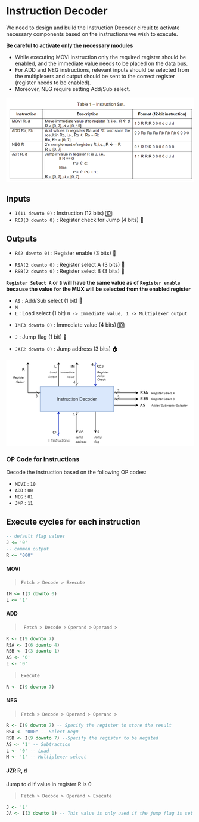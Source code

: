# Instruction Decoder

We need to design and build the Instruction Decoder circuit to activate
necessary components based on the instructions we wish to execute.

**Be careful to activate only the necessary modules** 
- While executing MOVI instruction only the required register should be enabled, and the immediate value needs to be placed on the data bus. 
- For ADD and NEG instructions, relevant inputs should be selected from the multiplexers and output should be sent to the correct register (register needs to be enabled). 
- Moreover, NEG require setting Add/Sub select.

![](instructions-table.png)


## Inputs 
- `I(11 downto 0)` : Instruction (12 bits) 🔟
- `RCJ(3 downto 0)` : Register check for Jump (4 bits) 🏴

## Outputs
- `R(2 downto 0)` : Register enable (3 bits) 🔢
<!-- - 2 Register select (3 bits) -->
- `RSA(2 downto 0)` : Register select A (3 bits) 🔢
- `RSB(2 downto 0)` : Register select B (3 bits) 🔢
  
**`Register Select A` or `B` will have the same value as of `Register enable` because the value for the MUX will be selected from the enabled register**

<!-- - Add/Sub select (1 bit) -->
- `AS` : Add/Sub select (1 bit) 🏴
- `M`
- `L` : Load select (1 bit) `0 -> Immediate value, 1 -> Multiplexer output`
<!-- - Immediate value (4 bit) -->
- `IM(3 downto 0)` : Immediate value (4 bits) 🔟


<!-- - Jump flag (1 bit) -->
- `J` : Jump flag (1 bit) 🚩
<!-- - Jump address (3 bits) -->
- `JA(2 downto 0)` : Jump address (3 bits) 🏠


![](instruction-decoder.png)

### OP Code for Instructions

Decode the instruction based on the following OP codes:
- `MOVI` : `10`
- `ADD` : `00`
- `NEG` : `01`
- `JMP` : `11`

## Execute cycles for each instruction

```vhdl
-- default flag values
J <= '0'
-- common output
R <= "000"
```

#### MOVI

> `Fetch > Decode > Execute `

```vhdl
IM <= I(3 downto 0)
L <= '1'
```

#### ADD

>` Fetch > Decode >` `Operand >` `Operand >` 

```vhdl
R <- I(9 downto 7)
RSA <- I(6 downto 4)
RSB <- I(3 downto 1)
AS <- '0'
L <- '0'
```
> `Execute`
```vhdl
R <- I(9 downto 7)
```
#### NEG

> `Fetch > Decode > Operand > Operand >` 

```vhdl
R <- I(9 downto 7) -- Specify the register to store the result
RSA <- "000" -- Select Reg0
RSB <- I(9 downto 7) --Specify the register to be negated
AS <- '1' -- Subtraction
L <- '0' -- Load
M <- '1' -- Multiplexer select
```

#### JZR R, d
Jump to d if value in register R is 0

> `Fetch > Decode > Operand > Execute`

```vhdl
J <- '1'
JA <- I(3 downto 1) -- This value is only used if the jump flag is set to 1
```



 